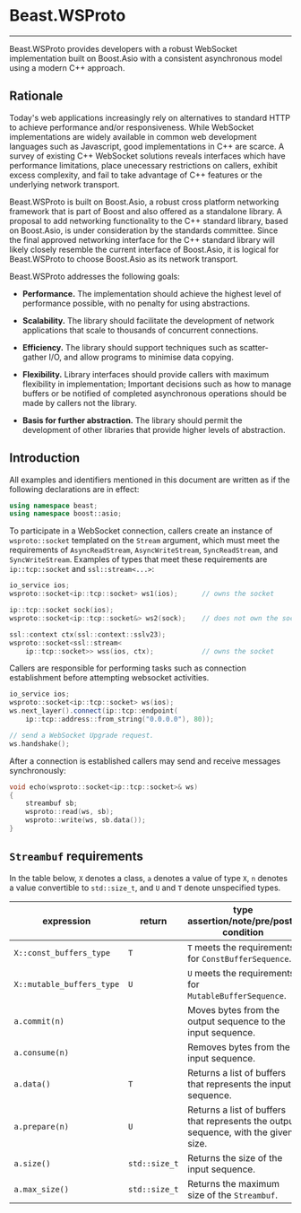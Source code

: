 # Beast.WSProto

--------------------------------------------------------------------------------

Beast.WSProto provides developers with a robust WebSocket implementation
built on Boost.Asio with a consistent asynchronous model using a modern
C++ approach.

## Rationale

Today's web applications increasingly rely on alternatives to standard HTTP
to achieve performance and/or responsiveness. While WebSocket implementations
are widely available in common web development languages such as Javascript,
good implementations in C++ are scarce. A survey of existing C++ WebSocket
solutions reveals interfaces which have performance limitations, place
unecessary restrictions on callers, exhibit excess complexity, and fail to
take advantage of C++ features or the underlying network transport.

Beast.WSProto is built on Boost.Asio, a robust cross platform networking
framework that is part of Boost and also offered as a standalone library.
A proposal to add networking functionality to the C++ standard library,
based on Boost.Asio, is under consideration by the standards committee.
Since the final approved networking interface for the C++ standard library
will likely closely resemble the current interface of Boost.Asio, it is
logical for Beast.WSProto to choose Boost.Asio as its network transport.

Beast.WSProto addresses the following goals:

* **Performance.** The implementation should achieve the highest level
of performance possible, with no penalty for using abstractions.

* **Scalability.** The library should facilitate the development of
network applications that scale to thousands of concurrent connections.

* **Efficiency.** The library should support techniques such as
scatter-gather I/O, and allow programs to minimise data copying.

* **Flexibility.** Library interfaces should provide callers with maximum
flexibility in implementation; Important decisions such as how to manage
buffers or be notified of completed asynchronous operations should be made
by callers not the library.

* **Basis for further abstraction.** The library should permit the
development of other libraries that provide higher levels of abstraction.

## Introduction

All examples and identifiers mentioned in this document are written as
if the following declarations are in effect:
```C++
using namespace beast;
using namespace boost::asio;
```

To participate in a WebSocket connection, callers create an instance
of `wsproto::socket` templated on the `Stream` argument, which must meet
the requirements of `AsyncReadStream`, `AsyncWriteStream`, `SyncReadStream`,
and `SyncWriteStream`. Examples of types that meet these requirements are
`ip::tcp::socket` and `ssl::stream<...>`:
```c++
io_service ios;
wsproto::socket<ip::tcp::socket> ws1(ios);      // owns the socket

ip::tcp::socket sock(ios);
wsproto::socket<ip::tcp::socket&> ws2(sock);    // does not own the socket

ssl::context ctx(ssl::context::sslv23);
wsproto::socket<ssl::stream<
    ip::tcp::socket>> wss(ios, ctx);            // owns the socket
```

Callers are responsible for performing tasks such as connection establishment
before attempting websocket activities.
```c++
io_service ios;
wsproto::socket<ip::tcp::socket> ws(ios);
ws.next_layer().connect(ip::tcp::endpoint(
    ip::tcp::address::from_string("0.0.0.0"), 80));

// send a WebSocket Upgrade request.
ws.handshake();
```

After a connection is established callers may send and receive
messages synchronously:
```c++
void echo(wsproto::socket<ip::tcp::socket>& ws)
{
    streambuf sb;
    wsproto::read(ws, sb);
    wsproto::write(ws, sb.data());
}
```

## `Streambuf` requirements

In the table below, `X` denotes a class, `a` denotes a value
of type `X`, `n` denotes a value convertible to `std::size_t`,
and `U` and `T` denote unspecified types.

expression                  | return        | type assertion/note/pre/post-condition
--------------------------- | ------------- | --------------------------------------
`X::const_buffers_type`     | `T`           | `T` meets the requirements for `ConstBufferSequence`.
`X::mutable_buffers_type`   | `U`           | `U` meets the requirements for `MutableBufferSequence`.
`a.commit(n)`               |               | Moves bytes from the output sequence to the input sequence.
`a.consume(n)`              |               | Removes bytes from the input sequence.
`a.data()`                  | `T`           | Returns a list of buffers that represents the input sequence.
`a.prepare(n)`              | `U`           | Returns a list of buffers that represents the output sequence, with the given size.
`a.size()`                  | `std::size_t` | Returns the size of the input sequence.
`a.max_size()`              | `std::size_t` | Returns the maximum size of the `Streambuf`.
